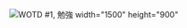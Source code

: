 ![WOTD #1, 勉強](https://user-images.githubusercontent.com/86570343/123559204-ead9a680-d79a-11eb-9d05-f0baa04d3b74.png) width="1500" height="900"
